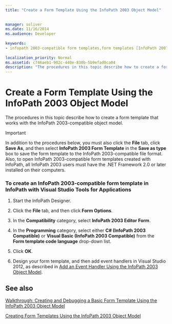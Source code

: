 ```yaml
---
title: "Create a Form Template Using the InfoPath 2003 Object Model"
 
 
manager: soliver
ms.date: 11/16/2014
ms.audience: Developer
 
keywords:
- infopath 2003-compatible form templates,form templates [InfoPath 2007], creating InfoPath 2003-compatible,InfoPath 2007, creating InfoPath 2003-compatible form templates
 
localization_priority: Normal
ms.assetid: c746aeb1-902c-440e-830b-5b9efad0ca04
description: "The procedures in this topic describe how to create a form template that works with the InfoPath 2003-compatible object model."
---
```


# Create a Form Template Using the InfoPath 2003 Object Model

The procedures in this topic describe how to create a form template that works with the InfoPath 2003-compatible object model.
  
> [!IMPORTANT]
> In addition to the procedures below, you must also click the **File** tab, click **Save As**, and then select **InfoPath 2003 Form Template** in the **Save as type** box to save the form template to the InfoPath 2003-compatible file format. Also, to open InfoPath 2003-compatible form templates created with InfoPath, all InfoPath 2003 users must have the .NET Framework 2.0 or later installed on their computers. 
  
### To create an InfoPath 2003-compatible form template in InfoPath with Visual Studio Tools for Applications

1. Start the InfoPath Designer.
    
2. Click the **File** tab, and then click **Form Options**.
    
3. In the **Compatibility** category, select **InfoPath 2003 Editor Form**.
    
4. In the **Programming** category, select either **C# (InfoPath 2003 Compatible)** or **Visual Basic (InfoPath 2003 Compatible)** from the **Form template code language** drop-down list. 
    
5. Click **OK**.
    
6. Design your form template, and then add event handlers in Visual Studio 2012, as described in [Add an Event Handler Using the InfoPath 2003 Object Model](how-to-add-an-event-handler-using-the-infopath-2003-object-model.md).
    
## See also



[Walkthrough: Creating and Debugging a Basic Form Template Using the InfoPath 2003 Object Model](walkthrough-create-and-debug-basic-form-template-using-infopath-object-model.md)
  
[Creating Form Templates Using the InfoPath 2003 Object Model](creating-form-templates-using-the-infopath-2003-object-model.md)

